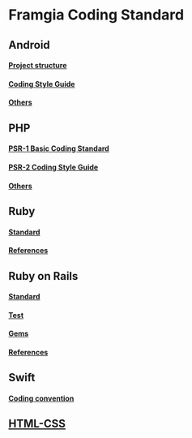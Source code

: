 # Framgia Coding Standard

## Android

#### [Project structure](./android/standard.md)
#### [Coding Style Guide](./android/codingstyleguide.md)
#### [Others](./android/others.md)

## PHP

#### [PSR-1 Basic Coding Standard](https://github.com/php-fig/fig-standards/blob/master/accepted/PSR-1-basic-coding-standard.md)
#### [PSR-2 Coding Style Guide](https://github.com/php-fig/fig-standards/blob/master/accepted/PSR-2-coding-style-guide.md)
#### [Others](./php/others.md)

## Ruby

#### [Standard](./ruby/standard.md)
#### [References](./ruby/references.md)

## Ruby on Rails

#### [Standard](./rails/standard.md)
#### [Test](./rails/test.md)
#### [Gems](./rails/gems.md)
#### [References](./rails/references.md)

## Swift

#### [Coding convention](./swift/coding_convention.md)

## [HTML-CSS](html_css/standard.md)
